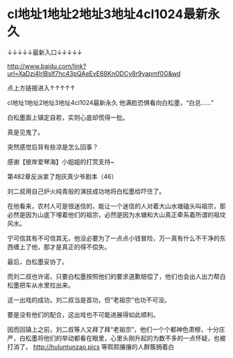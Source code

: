 # cl地址1地址2地址3地址4cl1024最新永久

↓↓↓↓↓最新入口↓↓↓↓↓

http://www.baidu.com/link?url=XaDzi4lrlBsIf7hc43pQAeEvE68KnODCy8r9yapmf0G&wd

点上方链接进入↑↑↑↑↑

cl地址1地址2地址3地址4cl1024最新永久
他满脸恐惧看向白松墨，“白总……”

白松墨面上镇定自若，实则心底却慌得一批。

真是见鬼了。

突然感觉后背有些凉是怎么回事？

感谢【彼岸爱琴海】小姐姐的打赏支持~

第482章反派拿了炮灰真少爷剧本（46）

刘二叔用自己炉火纯青般的演技成功地将白松墨给吓住了。

在他看来，农村人可是很迷信的，能让一个迷信的人对着大山水塘磕头叫祖宗，那必然是因为山底下埋着他们的祖宗，必然是因为水塘和大山真正牵系着所谓的祖坟风水。

宁可信其有不可信其无，他没必要为了一点点小钱冒险，万一真有什么不干净的东西缠上了他，那才是真正的得不偿失。

最后，白松墨妥协了。

而刘二叔也许诺，只要白松墨按照他们的要求道歉赔偿了，他们也会出人出力帮白松墨把车从水里拉出来。

这一出戏的成功，刘二叔当是首功，但“老祖宗”也功不可没。

要是没有他们的配合，这出戏也不可能进展得如此顺利。

因而回镇上之前，刘二叔等人又拜了拜“老祖宗”，他们一个个都神色肃穆，十分庄严，白松墨将他们的举动都看在眼里，心里头刚升起的为数不多的一点怀疑，也被打消了。
http://huluntunzao.pics
等熙熙攘攘的人群簇拥着白
